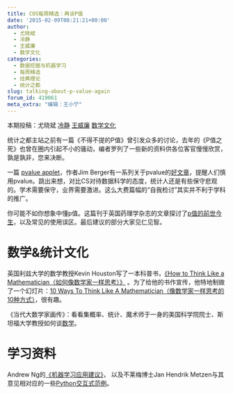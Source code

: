 ```yaml
---
title: COS每周精选：再谈P值
date: '2015-02-09T08:21:21+00:00'
author:
  - 尤晓斌
  - 冷静
  - 王威廉
  - 数学文化
categories:
  - 数据挖掘与机器学习
  - 每周精选
  - 经典理论
  - 统计之都
slug: talking-about-p-value-again
forum_id: 419061
meta_extra: "编辑：王小宁"
---
```


本期投稿：尤晓斌 [冷静](http://www.weibo.com/p/1005051756465937/home?from=page_100505&mod=TAB&noscale_head=1#_0) [王威廉](http://weibo.com/u/1657470871?from=feed&loc=avatar) [数学文化](http://weibo.com/mathematicalculture?from=feed&loc=nickname)

统计之都主站之前有一篇《不得不提的P值》曾引发众多的讨论，去年的《P值之死》也曾在圈内引起不小的骚动，编者罗列了一些新的资料供各位客官慢慢欣赏，孰是孰非，您来决断。

一篇 [pvalue applet](https://stat.duke.edu/~berger/applet2/pvalue.html)，作者Jim Berger有一系列关于pvalue的[好文章](https://stat.duke.edu/~berger/p-values.html)，提醒人们慎用pvalue。跳出来想，对比CS对待数据科学的态度，统计人还是有些保守悲观的。学术需要保守，业界需要激进。这么大费篇幅的“自我检讨”其实并不利于学科的推广。

你可能不如你想象中懂p值。这篇刊于英国药理学杂志的文章探讨了[p值的前世今生](http://pan.baidu.com/s/1c0jdF2o)，以及常见的使用误区。最后建议的部分大家见仁见智。

# 数学&统计文化

英国利兹大学的数学教授Kevin Houston写了一本科普书，[《How to Think Like a Mathematician（如何像数学家一样思考）》](http://www.kevinhouston.net/httlam.html) 。为了给他的书作宣传，他特地制做了一个幻灯片：[10 Ways To Think Like A Mathematician（像数学家一样思考的10种方式）](http://www.kevinhouston.net/pdf/10ways.pdf)，很有趣。

《当代大数学家画传》：看看集概率、统计、魔术师于一身的美国科学院院士、斯坦福大学教授如何谈[数学](http://www.mysanco.cn/wenda/index.php?class=discuss&action=question_item&questionid=6744)。

# 学习资料

Andrew Ng的[《机器学习应用建议》](http://see.stanford.edu/materials/aimlcs229/ML-advice.pdf)， 以及不莱梅博士Jan Hendrik Metzen与其意见相对应的一些[Python交互式范例](https://jmetzen.github.io/2015-01-29/ml_advice.html)。
